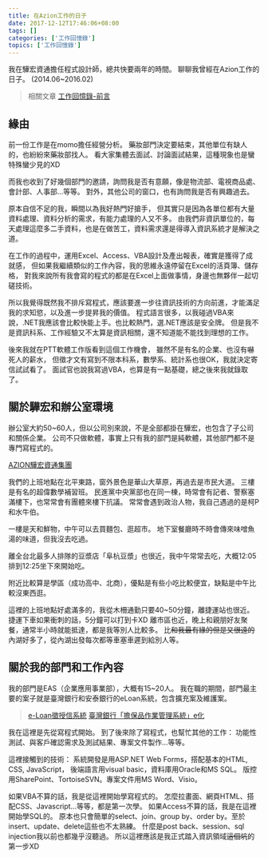 ```yaml
---
title: 在Azion工作的日子
date: 2017-12-12T17:46:06+08:00
tags: []
categories: ['工作回憶錄']
topics: ['工作回憶錄']
---
```



我在驊宏資通擔任程式設計師，總共快要兩年的時間。
聊聊我曾經在Azion工作的日子。
(2014.06~2016.02)

<!--more-->

>相關文章
>[工作回憶錄-前言](/work-history/)

## 緣由
前一份工作是在momo擔任經營分析。
藥妝部門決定要結束，其他單位有缺人的，也紛紛來藥妝部找人。
看大家集體去面試、討論面試結果，這種現象也是蠻特殊蠻少見的XD

而我也收到了好幾個部門的邀請，詢問我是否有意願，像是物流部、電視商品處、會計部、人事部...等等。
對外，其他公司的窗口，也有詢問我是否有興趣過去。

原本自信不足的我，瞬間以為我好熱門好搶手，
但其實只是因為各單位都有大量資料處理、資料分析的需求，有能力處理的人又不多。
由我們非資訊單位的，每天處理這麼多二手資料，也是在做苦工，資料需求還是得導入資訊系統才是解決之道。

在工作的過程中，運用Excel、Access、VBA設計及產出報表，確實是獲得了成就感，
但如果我繼續類似的工作內容，我的思維永遠停留在Excel的活頁簿、儲存格，
對我來說所有我會寫的程式的都是在Excel上面做事情，身邊也無夥伴一起切磋技術。

所以我覺得既然我不排斥寫程式，應該要進一步往資訊技術的方向前進，才能滿足我的求知慾，以及進一步提昇我的價值。
程式語言很多，以我碰過VBA來說，.NET我應該會比較快能上手。也比較熱門，選.NET應該是安全牌。
但是我不是資訊科系、工作經驗又不太算是資訊相關，還不知道能不能找到理想的工作。

後來我就在PTT軟體工作版看到這個工作機會，
雖然不是有名的企業、也沒有嚇死人的薪水，
但徵才文有寫到不限本科系，數學系、統計系也很OK，我就決定寄信試試看了。
面試官也說我寫過VBA，也算是有一點基礎，總之後來我就錄取了。

## 關於驊宏和辦公室環境
辦公室大約50~60人，但以公司別來說，不是全部都掛在驊宏，也包含了子公司和關係企業。
公司不只做軟體，事實上只有我的部門是純軟體，其他部門都不是專門寫程式的。

[AZION驊宏資通集團](http://www.azion.com.tw/)

我們的上班地點在北平東路，窗外景色是華山大草原，再過去是市民大道。
三樓是有名的超偉數學補習班。
民進黨中央黨部也在同一棟，時常會有記者、警察塞滿樓下，也常常會有團體來樓下抗議。
常常會遇到政治人物，我自己遇過的是柯P和水牛伯。

一樓是天和鮮物，中午可以去買麵包、逛超市。
地下室餐廳時不時會傳來味噌魚湯的味道，但我沒去吃過。

離全台北最多人排隊的豆漿店「阜杭豆漿」也很近，我中午常常去吃，大概12:05排到12:25坐下來開始吃。

附近比較算是學區（成功高中、北商），優點是有些小吃比較便宜，缺點是中午比較沒東西逛。

這裡的上班地點好處滿多的，我從木柵通勤只要40~50分鐘，離捷運站也很近。
捷運下車如果衝刺的話，5分鐘可以打到卡XD
離市區也近，晚上和親朋好友聚餐，通常半小時就能抵達，都是我等別人比較多。
比~~和我最有緣的但是又很遠的~~內湖好多了，從內湖出發每次都等車塞車遲到給別人等。

## 關於我的部門和工作內容

我的部門是EAS（企業應用事業部），大概有15~20人。
我在職的期間，部門最主要的案子就是臺灣銀行和安泰銀行的eLoan系統，包含擴充案及維護案。

>[e-Loan徵授信系統](http://www.azion.com.tw/page2.aspx?cid=102&lid=106&id=148&cat_num=3)
>[臺灣銀行「擔保品作業管理系統」e化](http://www.azion.com.tw/list_page.aspx?cid=105&&uid=149)

我在這裡是先從寫程式開始。
到了後來除了寫程式，也幫忙其他的工作：
功能性測試、與客戶確認需求及測試結果、專案文件製作...等等。

這裡接觸到的技術：
系統開發是用ASP.NET Web Forms，搭配基本的HTML, CSS, JavaScript，
後端語言用visual basic，資料庫用Oracle和MS SQL。
版控用SharePoint、TortoiseSVN。專案文件用MS Word、Visio。


如果VBA不算的話，我是從這裡開始學寫程式的。
怎麼拉畫面、網頁HTML、搭配CSS、Javascript...等等，都是第一次學。
如果Access不算的話，我是在這裡開始學SQL的。
原本也只會簡單的select、join、group by、order by。至於insert、update、delete這些也不太熟練。
什麼是post back、session、sql injection我以前也都幾乎沒聽過。
所以這裡應該是我正式踏入資訊領域~~這個坑~~的第一步XD
